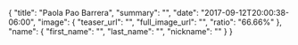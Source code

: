{
  "title": "Paola Pao Barrera",
  "summary": "",
  "date": "2017-09-12T20:00:38-06:00",
  "image": {
    "teaser_url": "",
    "full_image_url": "",
    "ratio": "66.66%"
  },
  "name": {
    "first_name": "",
    "last_name": "",
    "nickname": ""
  }
}
